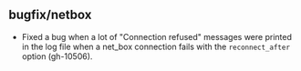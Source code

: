 ## bugfix/netbox

* Fixed a bug when a lot of "Connection refused" messages were
  printed in the log file when a net_box connection fails with
  the `reconnect_after` option (gh-10506).

